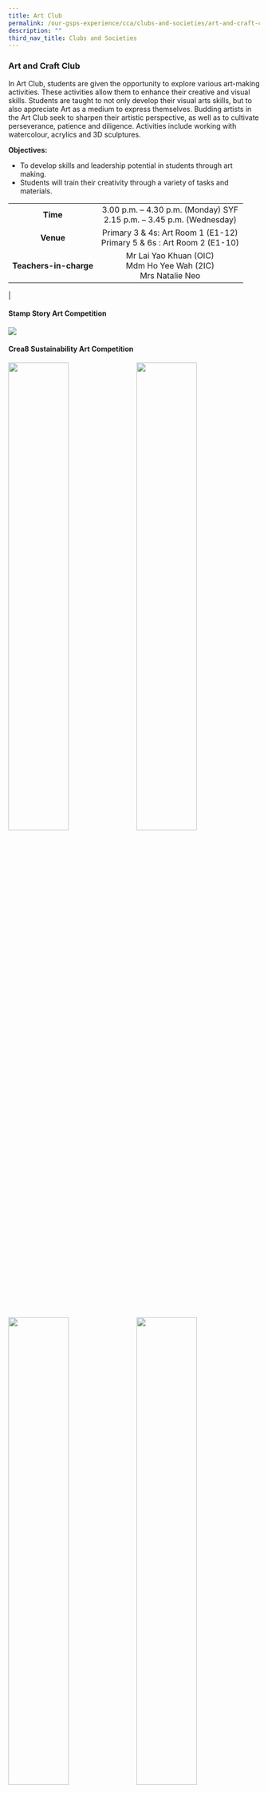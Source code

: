 ```yaml
---
title: Art Club
permalink: /our-gsps-experience/cca/clubs-and-societies/art-and-craft-club/
description: ""
third_nav_title: Clubs and Societies
---
```

### **Art and Craft Club**
In Art Club, students are given the opportunity to explore various art-making activities. These activities allow them to enhance their creative and visual skills. Students are taught to not only develop their visual arts skills, but to also appreciate Art as a medium to express themselves. Budding artists in the Art Club seek to sharpen their artistic perspective, as well as to cultivate perseverance, patience and diligence. Activities include working with watercolour, acrylics and 3D sculptures.

**Objectives:**

* To develop skills and leadership potential in students through art making.
* Students will train their creativity through a variety of tasks and materials.


|  |  |
|:---:|:---:|
| **Time** | 3.00 p.m. – 4.30 p.m. (Monday) SYF<br>2.15 p.m. – 3.45 p.m. (Wednesday) |
| **Venue** | Primary 3 &amp; 4s: Art Room 1 (E1-12)<br>Primary 5 &amp; 6s : Art Room 2 (E1-10)  |
| **Teachers-in-charge** | Mr Lai Yao Khuan (OIC)<br>Mdm Ho Yee Wah (2IC)<br>Mrs Natalie Neo |
|

#### **Stamp Story Art Competition**

<img src="/images/artclub1.jpg" style="width:90% align=left">

#### **Crea8 Sustainability Art Competition**

<img src="/images/ac1.jpg" style="width:49%" align="left">
<img src="/images/ac2.jpg" style="width:49%" align="right">

<br clear="left">

<img src="/images/ac3.jpg" style="width:49%" align="left">
<img src="/images/ac4.jpg" style="width:49%" align="right">

<br clear="left">

#### **Mural Painting**

<img src="/images/artclub2.jpg" style="width:85%; margin-bottom:15px" align="left">

<img src="/images/artclub3.jpg" style="width:85%" align="left">

<br clear="left">

#### **Competitions**
\*The availability of competitions is dependent on external organizations.

Below are some of the external competitions that the students will be participating in.&nbsp;<br>
\- Singapore Youth Festival (Bi-Annual) 2023<br>
\- Stamp Story Art Competition 2023

The school also organizes internal art competitions that are open to all pupils.<br>
\- Earth Day Competition 2023<br>
\- National Day Art Competition 2023

#### **Pupils and teachers in action**

<img src="/images/ac9.jpg" style="width:85%; margin-bottom:15px" align="left">

<img src="/images/ac10.jpg" style="width:85%; margin-bottom:15px" align="left">
<img src="/images/ac11.jpg" style="width:85%; margin-bottom:15px" align="left">

<br clear="left">

<img src="/images/ac12.jpg" style="width:85%; margin-bottom:15px" align="left">
<img src="/images/ac13.jpg" style="width:85%" align="left">